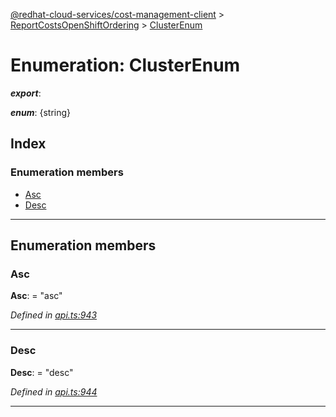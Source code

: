[@redhat-cloud-services/cost-management-client](../README.md) > [ReportCostsOpenShiftOrdering](../modules/reportcostsopenshiftordering.md) > [ClusterEnum](../enums/reportcostsopenshiftordering.clusterenum.md)

# Enumeration: ClusterEnum

*__export__*: 

*__enum__*: {string}

## Index

### Enumeration members

* [Asc](reportcostsopenshiftordering.clusterenum.md#asc)
* [Desc](reportcostsopenshiftordering.clusterenum.md#desc)

---

## Enumeration members

<a id="asc"></a>

###  Asc

**Asc**:  = "asc"

*Defined in [api.ts:943](https://github.com/rvsia/javascript-clients/blob/master/packages/cost-management/api.ts#L943)*

___
<a id="desc"></a>

###  Desc

**Desc**:  = "desc"

*Defined in [api.ts:944](https://github.com/rvsia/javascript-clients/blob/master/packages/cost-management/api.ts#L944)*

___

